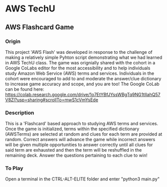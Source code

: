 # AWS TechU 
## AWS Flashcard Game

### Origin
This project 'AWS Flash' was developed in response to the challenge of making a relatively simple Pyhton script demonstrating what we had learned in AWS TechU class. The game was orignially shared with the cohort in a Google CoLabs editor for the most accessibility and to help individuals study Amazon Web Service (AWS) terms and services. Individuals in the cohort were encouraged to add to and moderate the answer/clue dictionary to increase game accuracy and scope, and you are too! The Google CoLab can be found here: https://colab.research.google.com/drive/1o7EtYBfJYssWBgTq9NG1tlIahQ57V8Zl?usp=sharing#scrollTo=mwS1cVmYsEde

### Description
This is a 'Flashcard' based approach to studying AWS terms and services. Once the game is initialized, terms within the specified dictionary (AWSTerms) are selected at random and clues for each term are provided at random. Correct answers will advance the game while incorrect answers will be given multiple opportunities to answer correctly until all clues for said term are exhausted and then the term will be reshuffled in the remaining deck. Answer the questions pertaining to each clue to win!   

### To Play
Open a terminal in the CTRL-ALT-ELITE folder and enter "python3 main.py" 

